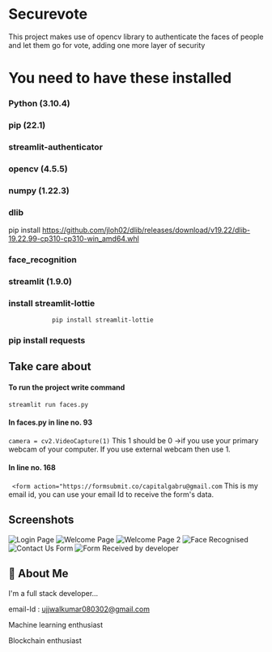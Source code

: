 
# Securevote

This project makes use of opencv library to authenticate the faces of people and let them go for vote, adding one more layer of security



# You need to have these installed
### Python (3.10.4)
### pip (22.1)
### streamlit-authenticator 
### opencv (4.5.5)
### numpy (1.22.3)
### dlib 
pip install https://github.com/jloh02/dlib/releases/download/v19.22/dlib-19.22.99-cp310-cp310-win_amd64.whl
### face_recognition
### streamlit (1.9.0)
### install streamlit-lottie 
                pip install streamlit-lottie
### pip install requests






## Take care about

#### To run the project write command
```
streamlit run faces.py
```
#### In faces.py in line no. 93 
```camera = cv2.VideoCapture(1)``` 
This 1 should be 0 ->if you use your primary webcam of your computer.
If you use external webcam then use 1.

#### In line no. 168 
``` <form action="https://formsubmit.co/capitalgabru@gmail.com```
This is my email id, you can use your email Id to receive the form's data.



## Screenshots

![Login Page](https://github.com/Ujjwal990/securevote/blob/master/LoginPageSS.jpg)
![Welcome Page](https://github.com/Ujjwal990/securevote/blob/master/WelcomePageSS1.jpg)
![Welcome Page 2](https://github.com/Ujjwal990/securevote/blob/master/WelcomePageSS2.jpg)
![Face Recognised](https://github.com/Ujjwal990/securevote/blob/master/FaceRecognisedSS.jpg)
![Contact Us Form](https://github.com/Ujjwal990/securevote/blob/master/ContactUsFormSS.jpg)
![Form Received by developer](https://github.com/Ujjwal990/securevote/blob/master/ContactUsFormReceivedByDeveloper.jpg)


## 🚀 About Me
I'm a full stack developer...

email-Id : ujjwalkumar080302@gmail.com

Machine learning enthusiast

Blockchain enthusiast
